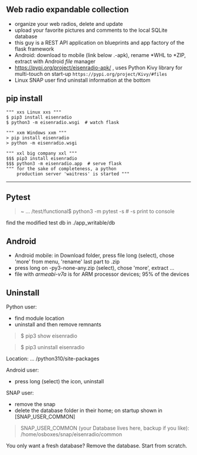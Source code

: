 Web radio expandable collection
---
 * organize your web radios, delete and update 
 * upload your favorite pictures and comments to the local SQLite database
 * this guy is a REST API application on blueprints and app factory of the flask framework
 * Android: download to mobile (link below .-apk), rename *WHL to *ZIP, extract with Android _file_ manager
 * https://pypi.org/project/eisenradio-apk/ , uses Python Kivy library for multi-touch on start-up `https://pypi.org/project/Kivy/#files`
 * Linux SNAP user find uninstall information at the bottom
 
pip install
-
	""" xxs Linux xxs """
    $ pip3 install eisenradio
    $ python3 -m eisenradio.wsgi  # watch flask

    """ xxm Windows xxm """
    > pip install eisenradio
    > python -m eisenradio.wsgi

    """ xxl big company xxl """
    $$$ pip3 install eisenradio
    $$$ python3 -m eisenradio.app  # serve flask
    """ for the sake of completeness, a python
        production server 'waitress' is started """
---
Pytest
---
> ~ ... /test/functional$ python3 -m pytest -s    # -s print to console

find the modified test db in ./app_writable/db

Android
---
* Android mobile: in Download folder, press file long (select), chose 'more' from menu, 'rename' last part to .zip
* press long on -py3-none-any.zip (select), chose 'more', extract ... 
* file with *armeabi-v7a* is for ARM processor devices; 95% of the devices

Uninstall
---
Python user:

* find module location
* uninstall and then remove remnants

>$ pip3 show eisenradio

>$ pip3 uninstall eisenradio

Location: ... /python310/site-packages

Android user:
* press long (select) the icon, uninstall



SNAP user:

* remove the snap
* delete the database folder in their home; on startup shown in [SNAP_USER_COMMON] 
>SNAP_USER_COMMON (your Database lives here, backup if you like): /home/osboxes/snap/eisenradio/common

You only want a fresh database? Remove the database. Start from scratch.